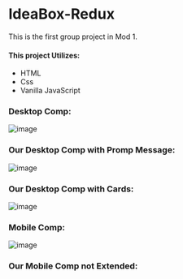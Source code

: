 # IdeaBox-Redux

This is the first group project in Mod 1. 

#### This project Utilizes:

* HTML
* Css
* Vanilla JavaScript

### Desktop Comp:
![image](https://user-images.githubusercontent.com/47184994/58114507-1dc11180-7bb5-11e9-8fd3-92c0a87a6532.png)

### Our Desktop Comp with Promp Message:
![image](https://user-images.githubusercontent.com/47184994/58433393-5dd03a80-8074-11e9-8a56-2b41dbd0da4d.png)

### Our Desktop Comp with Cards:
![image](https://user-images.githubusercontent.com/47184994/58433469-b30c4c00-8074-11e9-822e-5209fc5a532c.png)

### Mobile Comp:
![image](https://user-images.githubusercontent.com/47184994/58114560-36312c00-7bb5-11e9-8018-441d95ee0a48.png)

### Our Mobile Comp not Extended:

